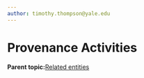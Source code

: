 ```yaml
---
author: timothy.thompson@yale.edu
---
```


# Provenance Activities

**Parent topic:**[Related entities](../tasks/related_entities.md)

